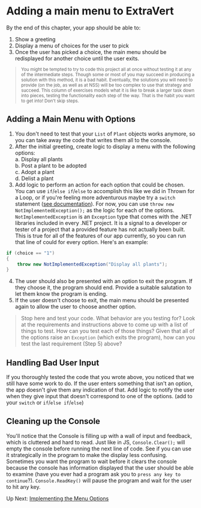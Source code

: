 # Adding a main menu to ExtraVert
By the end of this chapter, your app should be able to:
1. Show a greeting
1. Display a menu of choices for the user to pick
1. Once the user has picked a choice, the main menu should be redisplayed for another choice until the user exits. 

> <small>You might be tempted to try to code this project all at once without testing it at any of the intermediate steps. Though some or most of you may succeed in producing a solution with this method, it is a bad habit. Eventually, the solutions you will need to provide (on the job, as well as at NSS) will be too complex to use that strategy and succeed. This column of exercises models what it is like to break a larger task down into pieces, testing the functionality each step of the way. That is the habit you want to get into! Don't skip steps.</small> 

## Adding a Main Menu with Options
1. You don't need to test that your `List` of `Plant` objects works anymore, so you can take away the code that writes them all to the console. 
2. After the initial greeting, create logic to display a menu with the following options: <br>
    a. Display all plants <br>
    b. Post a plant to be adopted <br>
    c. Adopt a plant <br>
    d. Delist a plant
3. Add logic to perform an action for each option that could be chosen. You can use `if`/`else if`/`else` to accomplish this like we did in Thrown for a Loop, or if you're feeling more adventurous maybe try a `switch` statement ([see documentation](https://learn.microsoft.com/en-us/dotnet/csharp/language-reference/statements/selection-statements#the-switch-statement)). For now, you can use `throw new NotImplementedException();` as the logic for each of the options. `NotImplementedException` is an `Exception` type that comes with the .NET libraries included in every .NET project. It is a signal to a developer or tester of a project that a provided feature has not actually been built. This is true for all of the features of our app currently, so you can run that line of could for every option. Here's an example: 
``` csharp
if (choice == "1")
{
    throw new NotImplementedException("Display all plants");
}
```
4. The user should also be presented with an option to exit the program. If they choose it, the program should end. Provide a suitable salutation to let them know the program is ending. 
5. If the user doesn't choose to exit, the main menu should be presented again to allow the user to choose another option. 

> Stop here and test your code. What behavior are you testing for? Look at the requirements and instructions above to come up with a list of things to test. How can you test each of those things? Given that all of the options raise an `Exception` (which exits the program), how can you test the last requirement (Step 5) above?

## Handling Bad User Input

If you thoroughly tested the code that you wrote above, you noticed that we still have some work to do. If the user enters something that isn't an option, the app doesn't give them any indication of that. Add logic to notify the user when they give input that doesn't correspond to one of the options. (add to your `switch` or `if`/`else if`/`else`)

## Cleaning up the Console

You'll notice that the Console is filling up with a wall of input and feedback, which is cluttered and hard to read. Just like in JS, `Console.Clear();` will empty the console before running the next line of code. See if you can use it strategically in the program to make the display less confusing. Sometimes you want the program to wait before it clears the console because the console has information displayed that the user should be able to examine (have you ever had a program ask you to `press any key to continue`?). `Console.ReadKey()` will pause the program and wait for the user to hit any key.  

Up Next: [Implementing the Menu Options](./extravert-implement-menu.md)

